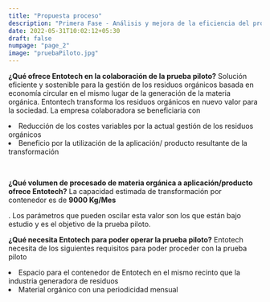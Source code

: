 ```yaml
---
title: "Propuesta proceso"
description: "Primera Fase - Análisis y mejora de la eficiencia del proceso de transformación de residuos orgánicos"
date: 2022-05-31T10:02:12+05:30
draft: false
numpage: "page_2"
image: "pruebaPiloto.jpg"
---
```

<p><strong>¿Qué ofrece Entotech en la colaboración de la prueba piloto?</strong> Solución eficiente y sostenible para la gestión de los residuos orgánicos basada en economía circular en el mismo lugar de la generación de la materia orgánica. Entontech transforma los residuos orgánicos en nuevo valor para la sociedad. La empresa colaboradora se beneficiaria con</p>     

<p>
    <li> Reducción de los costes variables por la actual gestión de los residuos orgánicos </li>
    <li> Beneficio por la utilización de la aplicación/ producto resultante de la transformación</li>
</p></br>

<p><strong>¿Qué volumen de procesado de materia orgánica a aplicación/producto ofrece Entotech?</strong> La capacidad estimada de transformación por contenedor es de <strong>9000 Kg/Mes</strong></p>. Los parámetros que pueden oscilar esta valor son los que están bajo estudio y es el objetivo de la prueba piloto.</br>

<p><strong>¿Qué necesita Entotech para poder operar la prueba piloto?</strong> Entotech necesita de los siguientes requisitos para poder proceder con la prueba piloto
    <li> Espacio para el contenedor de Entotech en el mismo recinto que la industria generadora de residuos </li>
    <li> Material orgánico con una periodicidad mensual</li>
</p></br>
